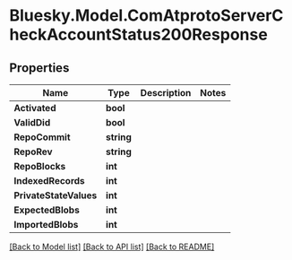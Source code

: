 # Bluesky.Model.ComAtprotoServerCheckAccountStatus200Response

## Properties

Name | Type | Description | Notes
------------ | ------------- | ------------- | -------------
**Activated** | **bool** |  | 
**ValidDid** | **bool** |  | 
**RepoCommit** | **string** |  | 
**RepoRev** | **string** |  | 
**RepoBlocks** | **int** |  | 
**IndexedRecords** | **int** |  | 
**PrivateStateValues** | **int** |  | 
**ExpectedBlobs** | **int** |  | 
**ImportedBlobs** | **int** |  | 

[[Back to Model list]](../README.md#documentation-for-models) [[Back to API list]](../README.md#documentation-for-api-endpoints) [[Back to README]](../README.md)

